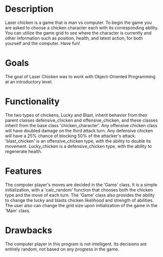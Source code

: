 # Description

Laser chicken is a game that is man vs computer. To begin the game you are asked to choose a chicken character each with its corresponding ability.
You can utilize the game grid to see where the character is currently and other information such as position, health, and latest action, for both yourself
and the computer. Have fun!

# Goals

The goal of Laser Chicken was to work with Object-Oriented Programming at an introductory level.

# Functionality

The two types of chickens, Lucky and Blast, inherit behavior from their parent classes defensive_chicken and offensive_chicken, and these classes inherit from the base class 'chicken_character'. Any offensive chicken class will have doubled damage on the third attack turn. Any defensive chicken will have a 25% chance of blocking 50% of the attacker's attack. 'blast_chicken' is an offensive_chicken type, with the ability to double its movement. Lucky_chicken is a defensive_chicken type, with the ability to regenerate health.

# Features

The computer player's moves are decided in the 'Game' class. It is a simple initialization, with a 'calc_random' function that chooses both the chicken type and the move of each turn. The 'Game' class also provides the ability to change the lucky and blasts chicken likelihood and strength of abilities. The user also can change the grid size upon initialization of the game in the 'Main' class.

# Drawbacks

The computer player in this program is not intelligent. Its decisions are entirely random, not based on any progress in the game.



